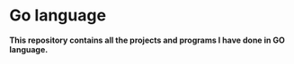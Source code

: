 # Go language

**This repository contains all the projects and programs I have done in GO language.**
